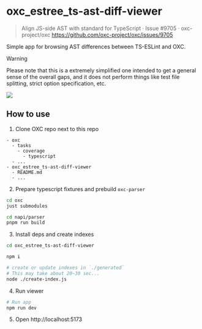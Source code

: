 # oxc_estree_ts-ast-diff-viewer

> Align JS-side AST with standard for TypeScript · Issue #9705 · oxc-project/oxc
> https://github.com/oxc-project/oxc/issues/9705

Simple app for browsing AST differences between TS-ESLint and OXC.

> [!WARNING]
> Please note that this is a extremely simplified one intended to get a general sense of the overall gaps, and it does not perform things like test file splitting, strict option specification, etc.

![](./ss.avif)

## How to use

1. Clone OXC repo next to this repo

```
- oxc
  - tasks
    - coverage
      - typescript
  - ...
- oxc_estree_ts-ast-diff-viewer
  - README.md
  - ...
```

2. Prepare typescript fixtures and prebuild `oxc-parser`

```sh
cd oxc
just submodules

cd napi/parser
pnpm run build
```

3. Install deps and create indexes

```sh
cd oxc_estree_ts-ast-diff-viewer

npm i

# create or update indexes in `./generated`
# This may take about 20~30 sec...
node ./create-index.js
```

4. Run viewer

```sh
# Run app
npm run dev
```

5. Open http://localhost:5173

